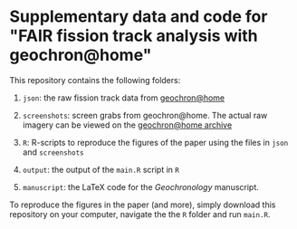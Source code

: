 # Supplementary data and code for "FAIR fission track analysis with geochron@home"

This repository contains the following folders:

1. `json`: the raw fission track data from [geochron@home](https://isoplotr.es.ucl.ac.uk/geochron@home/ftc)

2. `screenshots`: screen grabs from geochron@home. The actual raw imagery can be viewed on the [geochron@home archive](https://github.com/pvermees/GaHa)

3. `R`: R-scripts to reproduce the figures of the paper using the files in `json` and `screenshots`

4. `output`: the output of the `main.R` script in `R`

5. `manuscript`: the LaTeX code for the *Geochronology* manuscript.

To reproduce the figures in the paper (and more), simply download this repository on your computer, navigate the the `R` folder and run `main.R`.